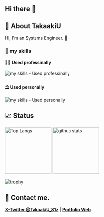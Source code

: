 ## Hi there 👋

## 🤖 About TakaakiU
Hi, I'm an Systems Engineer. 🤝

### 🌱 my skills

#### 👨‍💻 Used professinally
<img alt="my skills - Used professinally" src="https://skillicons.dev/icons?theme=light&perline=8&i=c,cs,py,dotnet,azure,mysql,powershell,bash,vscode,visualstudio,windows,linux,redhat" />

#### ⛱ Used personally
<img alt="my skills - Used personally" src="https://skillicons.dev/icons?theme=light&perline=8&i=html,css,java,js,php,dart,swift,cpp,md,latex,jquery,flutter,qt,nodejs,npm,git,github,gitlab,docker,kubernetes,cloudflare,eclipse,apple,ubuntu,debian,wordpress,notion" />

## 📈 Status
<p align="left"> 
  <img alt="Top Langs" height="150px" src="https://github-readme-stats.vercel.app/api/top-langs/?username=takaakiu&layout=compact&show_icons=true" />
  <img alt="github stats" height="150px" src="https://github-readme-stats.vercel.app/api?username=takaakiu" />
</p>

[![trophy](https://github-profile-trophy.vercel.app/?username=takaakiu&margin-w=5)](https://github.com/takaakiu/)

## 📨 Contact me.

**[X-Twitter @TakaakiU_81z](https://x.com/takaakiu_81z)** | **[Portfolio Web](https://takaakiu.github.io)**

<!--
**TakaakiU/TakaakiU** is a ✨ _special_ ✨ repository because its `README.md` (this file) appears on your GitHub profile.

Here are some ideas to get you started:

- 🔭 I’m currently working on ...
- 🌱 I’m currently learning ...
- 👯 I’m looking to collaborate on ...
- 🤔 I’m looking for help with ...
- 💬 Ask me about ...
- 📫 How to reach me: ...
- 😄 Pronouns: ...
- ⚡ Fun fact: ...
-->
